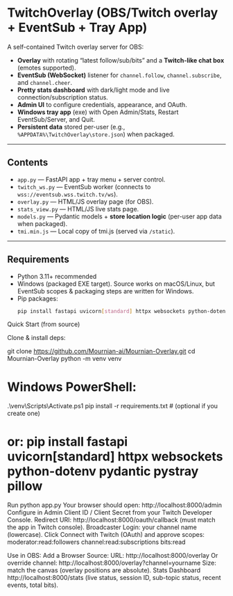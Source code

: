 # TwitchOverlay (OBS/Twitch overlay + EventSub + Tray App)

A self-contained Twitch overlay server for OBS:
- **Overlay** with rotating “latest follow/sub/bits” and a **Twitch-like chat box** (emotes supported).
- **EventSub (WebSocket)** listener for `channel.follow`, `channel.subscribe`, and `channel.cheer`.
- **Pretty stats dashboard** with dark/light mode and live connection/subscription status.
- **Admin UI** to configure credentials, appearance, and OAuth.
- **Windows tray app** (exe) with Open Admin/Stats, Restart EventSub/Server, and Quit.
- **Persistent data** stored per-user (e.g., `%APPDATA%\TwitchOverlay\store.json`) when packaged.

---

## Contents

- `app.py` — FastAPI app + tray menu + server control.
- `twitch_ws.py` — EventSub worker (connects to `wss://eventsub.wss.twitch.tv/ws`).
- `overlay.py` — HTML/JS overlay page (for OBS).
- `stats_view.py` — HTML/JS live stats page.
- `models.py` — Pydantic models + **store location logic** (per-user app data when packaged).
- `tmi.min.js` — Local copy of tmi.js (served via `/static`).

---

## Requirements

- Python 3.11+ recommended
- Windows (packaged EXE target). Source works on macOS/Linux, but EventSub scopes & packaging steps are written for Windows.
- Pip packages:
  ```bash
  pip install fastapi uvicorn[standard] httpx websockets python-dotenv pydantic pystray pillow

Quick Start (from source)

Clone & install deps:

git clone https://github.com/Mournian-ai/Mournian-Overlay.git
cd Mournian-Overlay
python -m venv venv

# Windows PowerShell:
.\venv\Scripts\Activate.ps1
pip install -r requirements.txt  # (optional if you create one)
# or: pip install fastapi uvicorn[standard] httpx websockets python-dotenv pydantic pystray pillow


Run python app.py
Your browser should open: http://localhost:8000/admin
Configure in Admin
Client ID / Client Secret from your Twitch Developer Console.
Redirect URI: http://localhost:8000/oauth/callback (must match the app in Twitch console).
Broadcaster Login: your channel name (lowercase).
Click Connect with Twitch (OAuth) and approve scopes:
moderator:read:followers
channel:read:subscriptions
bits:read

Use in OBS:
Add a Browser Source:
URL: http://localhost:8000/overlay
Or override channel: http://localhost:8000/overlay?channel=yourname
Size: match the canvas (overlay positions are absolute).
Stats Dashboard
http://localhost:8000/stats (live status, session ID, sub-topic status, recent events, total bits).
